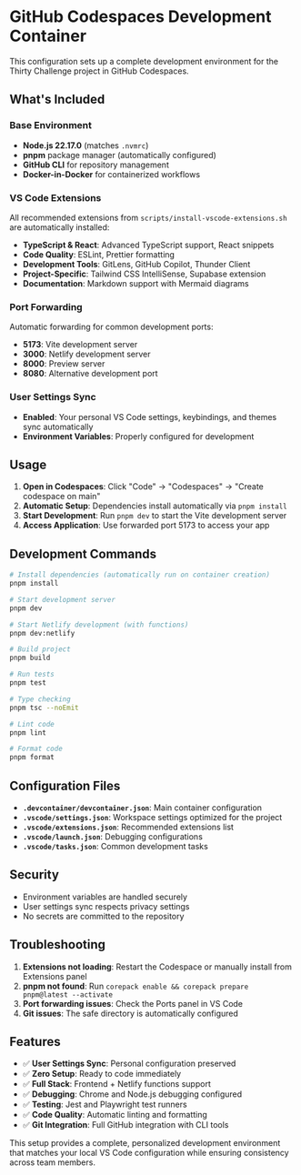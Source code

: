 # GitHub Codespaces Development Container

This configuration sets up a complete development environment for the Thirty Challenge project in GitHub Codespaces.

## What's Included

### Base Environment
- **Node.js 22.17.0** (matches `.nvmrc`)
- **pnpm** package manager (automatically configured)
- **GitHub CLI** for repository management
- **Docker-in-Docker** for containerized workflows

### VS Code Extensions
All recommended extensions from `scripts/install-vscode-extensions.sh` are automatically installed:

- **TypeScript & React**: Advanced TypeScript support, React snippets
- **Code Quality**: ESLint, Prettier formatting
- **Development Tools**: GitLens, GitHub Copilot, Thunder Client
- **Project-Specific**: Tailwind CSS IntelliSense, Supabase extension
- **Documentation**: Markdown support with Mermaid diagrams

### Port Forwarding
Automatic forwarding for common development ports:
- **5173**: Vite development server
- **3000**: Netlify development server
- **8000**: Preview server
- **8080**: Alternative development port

### User Settings Sync
- **Enabled**: Your personal VS Code settings, keybindings, and themes sync automatically
- **Environment Variables**: Properly configured for development

## Usage

1. **Open in Codespaces**: Click "Code" → "Codespaces" → "Create codespace on main"
2. **Automatic Setup**: Dependencies install automatically via `pnpm install`
3. **Start Development**: Run `pnpm dev` to start the Vite development server
4. **Access Application**: Use forwarded port 5173 to access your app

## Development Commands

```bash
# Install dependencies (automatically run on container creation)
pnpm install

# Start development server
pnpm dev

# Start Netlify development (with functions)
pnpm dev:netlify

# Build project
pnpm build

# Run tests
pnpm test

# Type checking
pnpm tsc --noEmit

# Lint code
pnpm lint

# Format code
pnpm format
```

## Configuration Files

- **`.devcontainer/devcontainer.json`**: Main container configuration
- **`.vscode/settings.json`**: Workspace settings optimized for the project
- **`.vscode/extensions.json`**: Recommended extensions list
- **`.vscode/launch.json`**: Debugging configurations
- **`.vscode/tasks.json`**: Common development tasks

## Security

- Environment variables are handled securely
- User settings sync respects privacy settings
- No secrets are committed to the repository

## Troubleshooting

1. **Extensions not loading**: Restart the Codespace or manually install from Extensions panel
2. **pnpm not found**: Run `corepack enable && corepack prepare pnpm@latest --activate`
3. **Port forwarding issues**: Check the Ports panel in VS Code
4. **Git issues**: The safe directory is automatically configured

## Features

- ✅ **User Settings Sync**: Personal configuration preserved
- ✅ **Zero Setup**: Ready to code immediately
- ✅ **Full Stack**: Frontend + Netlify functions support
- ✅ **Debugging**: Chrome and Node.js debugging configured
- ✅ **Testing**: Jest and Playwright test runners
- ✅ **Code Quality**: Automatic linting and formatting
- ✅ **Git Integration**: Full GitHub integration with CLI tools

This setup provides a complete, personalized development environment that matches your local VS Code configuration while ensuring consistency across team members.